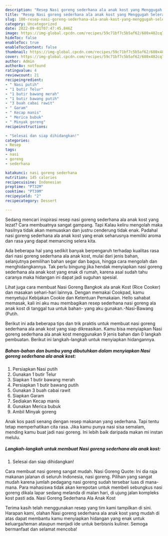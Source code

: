 ```yaml
---
description: "Resep Nasi goreng sederhana ala anak kost yang Menggugah Selera , Enak Banget"
title: "Resep Nasi goreng sederhana ala anak kost yang Menggugah Selera , Enak Banget"
slug: 100-resep-nasi-goreng-sederhana-ala-anak-kost-yang-menggugah-selera-enak-banget
category: Uncategorized
date: 2022-09-01T07:47:45.846Z
image: https://img-global.cpcdn.com/recipes/59c71bf7c5b5af62/680x482cq70/nasi-goreng-sederhana-ala-anak-kost-foto-resep-utama.jpg
hideToc: false
enableToc: true
enableTocContent: false
thumbnail: https://img-global.cpcdn.com/recipes/59c71bf7c5b5af62/680x482cq70/nasi-goreng-sederhana-ala-anak-kost-foto-resep-utama.jpg
cover: https://img-global.cpcdn.com/recipes/59c71bf7c5b5af62/680x482cq70/nasi-goreng-sederhana-ala-anak-kost-foto-resep-utama.jpg
author: Admin
authorAv: notfound
ratingvalue: 4
reviewcount: 21
recipeingredient:
- " Nasi putih"
- "1 butir Telur"
- "1 butir bawang merah"
- "1 butir bawang putih"
- "3 buah cabai rawit"
- " Garam"
- " Kecap manis"
- " Merica bubuk"
- " Minyak goreng"
recipeinstructions:

- "Selesai dan siap dihidangkan!"
categories:
- Resep
tags:
- nasi
- goreng
- sederhana

katakunci: nasi goreng sederhana 
nutrition: 145 calories
recipecuisine: Indonesian
preptime: "PT32M"
cooktime: "PT39M"
recipeyield: "2"
recipecategory: Dessert

---
```



Sedang mencari inspirasi resep nasi goreng sederhana ala anak kost yang lezat? Cara membuatnya sangat gampang. Tapi Kalau keliru mengolah maka hasilnya tidak akan memuaskan dan justru cenderung tidak enak. Padahal nasi goreng sederhana ala anak kost yang enak seharusnya memiliki aroma dan rasa yang dapat memancing selera kita.


Ada beberapa hal yang sedikit banyak berpengaruh terhadap kualitas rasa dari nasi goreng sederhana ala anak kost, mulai dari jenis bahan, selanjutnya pemilihan bahan segar dan bagus, hingga cara mengolah dan menghidangkannya. Tak perlu bingung jika hendak menyiapkan nasi goreng sederhana ala anak kost yang enak di rumah, karena asal sudah tahu caranya maka hidangan ini dapat jadi suguhan spesial.

Lihat juga cara membuat Nasi Goreng Bangkok ala anak Kost (Rice Cooker) dan masakan sehari-hari lainnya. Dengan memakai Cookpad, kamu menyetujui Kebijakan Cookie dan Ketentuan Pemakaian. Hello sahabat memasak, kali ini aku mau membagikan resep sederhana nasi goreng ala anak kost di tanggal tua untuk bahan- yang aku gunakan.-Nasi-Bawang (Putih.


Berikut ini ada beberapa tips dan trik praktis untuk membuat nasi goreng sederhana ala anak kost yang siap dikreasikan. Kamu bisa menyiapkan Nasi goreng sederhana ala anak kost menggunakan 9 jenis bahan dan 0 langkah pembuatan. Berikut ini langkah-langkah untuk menyiapkan hidangannya.

<!--inarticleads1-->

##### Bahan-bahan dan bumbu yang dibutuhkan dalam menyiapkan Nasi goreng sederhana ala anak kost:

1. Persiapkan  Nasi putih
1. Gunakan 1 butir Telur
1. Siapkan 1 butir bawang merah
1. Persiapkan 1 butir bawang putih
1. Gunakan 3 buah cabai rawit
1. Siapkan  Garam
1. Sediakan  Kecap manis
1. Gunakan  Merica bubuk
1. Ambil  Minyak goreng


Anak kos pasti senang dengan resep makanan yang sederhana. Tapi tentu tetap memperhatikan cita rasa. Jika kamu punya nasi sisa semalam, mending kamu buat jadi nasi goreng. Ini lebih baik daripada makan mi instan melulu. 

<!--inarticleads2-->

##### Langkah-langkah untuk membuat Nasi goreng sederhana ala anak kost:


1. Selesai dan siap dihidangkan!

Cara membuat nasi goreng sangat mudah. Nasi Goreng Quote: Ini dia raja makanan jalanan di seluruh Indonesia, nasi goreng. Pilihan yang sangat mudah karena jumlah pedagang nasi goreng sudah tersebar luas di mana-mana. Para mahasiswa tidak akan kerepotan untuk membeli sebungkus nasi goreng dikala lapar sedang melanda di malan hari, di ujung jalan kompleks kost pasti ada. Nasi Goreng Sederhana Ala Anak Kost 

Terima kasih telah menggunakan resep yang tim kami tampilkan di sini. Harapan kami, olahan Nasi goreng sederhana ala anak kost yang mudah di atas dapat membantu kamu menyiapkan hidangan yang enak untuk keluarga/teman ataupun menjadi ide untuk berbisnis kuliner. Semoga bermanfaat dan selamat mencoba!
